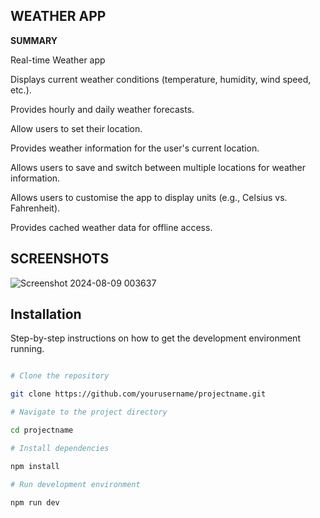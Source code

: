 ## WEATHER APP

**SUMMARY**

Real-time Weather app

Displays current weather conditions (temperature, humidity, wind speed, etc.).

Provides hourly and daily weather forecasts.

Allow users to set their location.

Provides weather information for the user's current location.

Allows users to save and switch between multiple locations for weather information.

Allows users to customise the app to display units (e.g., Celsius vs. Fahrenheit).

Provides cached weather data for offline access.


## SCREENSHOTS

![Screenshot 2024-08-09 003637](https://github.com/user-attachments/assets/e36bafa1-8646-46a1-b02c-e9c580e392be)


## Installation 

Step-by-step instructions on how to get the development environment running.

```bash

# Clone the repository

git clone https://github.com/yourusername/projectname.git

# Navigate to the project directory

cd projectname

# Install dependencies

npm install

# Run development environment

npm run dev

